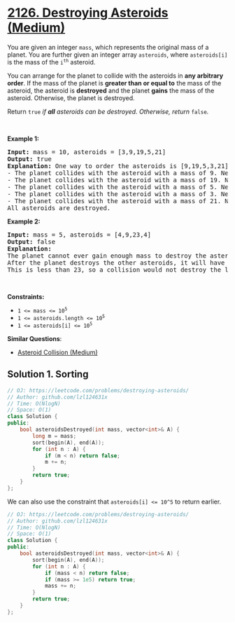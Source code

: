 # [2126. Destroying Asteroids (Medium)](https://leetcode.com/problems/destroying-asteroids/)

<p>You are given an integer <code>mass</code>, which represents the original mass of a planet. You are further given an integer array <code>asteroids</code>, where <code>asteroids[i]</code> is the mass of the <code>i<sup>th</sup></code> asteroid.</p>

<p>You can arrange for the planet to collide with the asteroids in <strong>any arbitrary order</strong>. If the mass of the planet is <b>greater than or equal to</b> the mass of the asteroid, the asteroid is <strong>destroyed</strong> and the planet <strong>gains</strong> the mass of the asteroid. Otherwise, the planet is destroyed.</p>

<p>Return <code>true</code><em> if <strong>all</strong> asteroids can be destroyed. Otherwise, return </em><code>false</code><em>.</em></p>

<p>&nbsp;</p>
<p><strong>Example 1:</strong></p>

<pre><strong>Input:</strong> mass = 10, asteroids = [3,9,19,5,21]
<strong>Output:</strong> true
<strong>Explanation:</strong> One way to order the asteroids is [9,19,5,3,21]:
- The planet collides with the asteroid with a mass of 9. New planet mass: 10 + 9 = 19
- The planet collides with the asteroid with a mass of 19. New planet mass: 19 + 19 = 38
- The planet collides with the asteroid with a mass of 5. New planet mass: 38 + 5 = 43
- The planet collides with the asteroid with a mass of 3. New planet mass: 43 + 3 = 46
- The planet collides with the asteroid with a mass of 21. New planet mass: 46 + 21 = 67
All asteroids are destroyed.
</pre>

<p><strong>Example 2:</strong></p>

<pre><strong>Input:</strong> mass = 5, asteroids = [4,9,23,4]
<strong>Output:</strong> false
<strong>Explanation:</strong> 
The planet cannot ever gain enough mass to destroy the asteroid with a mass of 23.
After the planet destroys the other asteroids, it will have a mass of 5 + 4 + 9 + 4 = 22.
This is less than 23, so a collision would not destroy the last asteroid.</pre>

<p>&nbsp;</p>
<p><strong>Constraints:</strong></p>

<ul>
	<li><code>1 &lt;= mass &lt;= 10<sup>5</sup></code></li>
	<li><code>1 &lt;= asteroids.length &lt;= 10<sup>5</sup></code></li>
	<li><code>1 &lt;= asteroids[i] &lt;= 10<sup>5</sup></code></li>
</ul>


**Similar Questions**:
* [Asteroid Collision (Medium)](https://leetcode.com/problems/asteroid-collision/)

## Solution 1. Sorting

```cpp
// OJ: https://leetcode.com/problems/destroying-asteroids/
// Author: github.com/lzl124631x
// Time: O(NlogN)
// Space: O(1)
class Solution {
public:
    bool asteroidsDestroyed(int mass, vector<int>& A) {
        long m = mass;
        sort(begin(A), end(A));
        for (int n : A) {
            if (m < n) return false;
            m += n;
        }
        return true;
    }
};
```

We can also use the constraint that `asteroids[i] <= 10^5` to return earlier.

```cpp
// OJ: https://leetcode.com/problems/destroying-asteroids/
// Author: github.com/lzl124631x
// Time: O(NlogN)
// Space: O(1)
class Solution {
public:
    bool asteroidsDestroyed(int mass, vector<int>& A) {
        sort(begin(A), end(A));
        for (int n : A) {
            if (mass < n) return false;
            if (mass >= 1e5) return true;
            mass += n;
        }
        return true;
    }
};
```